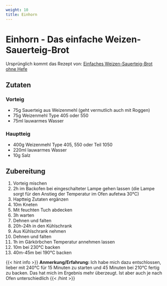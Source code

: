 ```yaml
---
weight: 10
title: Einhorn 
---
```


# Einhorn - Das einfache Weizen-Sauerteig-Brot


Ursprünglich kommt das Rezept von: [Einfaches Weizen-Sauerteig-Brot ohne Hefe](https://www.backenmachtgluecklich.de/rezepte/weizen-sauerteig-brot-ohne-hefe.html)

## Zutaten

### Vorteig

* 75g Sauerteig aus Weizenmehl (geht vermutlich auch mit Roggen)
* 75g Weizenmehl Type 405 oder 550
* 75ml lauwarmes Wasser

### Hauptteig

* 400g Weizenmehl Type 405, 550 oder Teil 1050
* 220ml lauwarmes Wasser
* 10g Salz

## Zubereitung

1. Vorteig mischen
2. 2h im Backofen bei eingeschalteter Lampe gehen lassen (die Lampe sorgt für den Anstieg der Temperatur im Ofen aufetwa 30°C)
3. Haptteig Zutaten ergänzen
4. 10m Kneten
5. Mit feuchten Tuch abdecken
6. 3h warten
7. Dehnen und falten
8. 20h-24h in den Kühlschrank
9. Aus Kühlschrank nehmen
10. Dehnen und falten
11. 1h im Gärkörbchen Temperatur annehmen lassen
12. 10m bei 230°C backen
13. 40m-45m bei 190°C backen

{{< hint info >}}
**Anmerkung/Erfahrung:** 
Ich habe mich dazu entschlossen, lieber mit 240°C für 15 Minuten zu starten und 45 Minuten bei  210°C fertig zu backen. Das hat mich im Ergebnis mehr überzeugt. Ist aber auch je nach Ofen unterschiedlich
{{< /hint >}}
